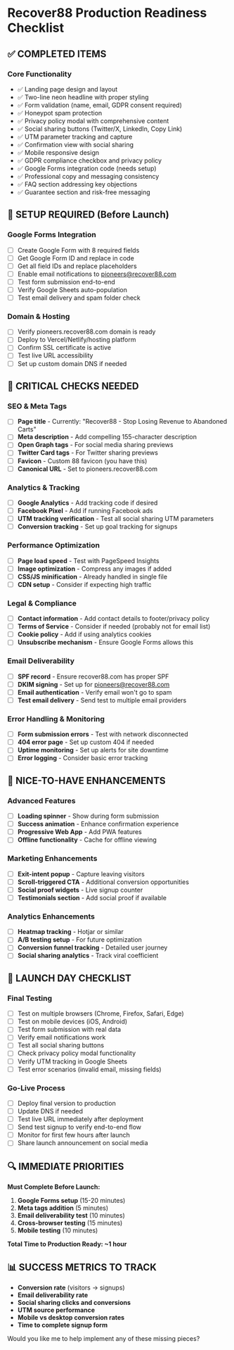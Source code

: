 # Recover88 Production Readiness Checklist

## ✅ COMPLETED ITEMS

### Core Functionality
- ✅ Landing page design and layout
- ✅ Two-line neon headline with proper styling
- ✅ Form validation (name, email, GDPR consent required)
- ✅ Honeypot spam protection
- ✅ Privacy policy modal with comprehensive content
- ✅ Social sharing buttons (Twitter/X, LinkedIn, Copy Link)
- ✅ UTM parameter tracking and capture
- ✅ Confirmation view with social sharing
- ✅ Mobile responsive design
- ✅ GDPR compliance checkbox and privacy policy
- ✅ Google Forms integration code (needs setup)
- ✅ Professional copy and messaging consistency
- ✅ FAQ section addressing key objections
- ✅ Guarantee section and risk-free messaging

## 🔧 SETUP REQUIRED (Before Launch)

### Google Forms Integration
- [ ] Create Google Form with 8 required fields
- [ ] Get Google Form ID and replace in code
- [ ] Get all field IDs and replace placeholders
- [ ] Enable email notifications to pioneers@recover88.com
- [ ] Test form submission end-to-end
- [ ] Verify Google Sheets auto-population
- [ ] Test email delivery and spam folder check

### Domain & Hosting
- [ ] Verify pioneers.recover88.com domain is ready
- [ ] Deploy to Vercel/Netlify/hosting platform
- [ ] Confirm SSL certificate is active
- [ ] Test live URL accessibility
- [ ] Set up custom domain DNS if needed

## 🚨 CRITICAL CHECKS NEEDED

### SEO & Meta Tags
- [ ] **Page title** - Currently: "Recover88 - Stop Losing Revenue to Abandoned Carts"
- [ ] **Meta description** - Add compelling 155-character description
- [ ] **Open Graph tags** - For social media sharing previews
- [ ] **Twitter Card tags** - For Twitter sharing previews
- [ ] **Favicon** - Custom 88 favicon (you have this)
- [ ] **Canonical URL** - Set to pioneers.recover88.com

### Analytics & Tracking
- [ ] **Google Analytics** - Add tracking code if desired
- [ ] **Facebook Pixel** - Add if running Facebook ads
- [ ] **UTM tracking verification** - Test all social sharing UTM parameters
- [ ] **Conversion tracking** - Set up goal tracking for signups

### Performance Optimization
- [ ] **Page load speed** - Test with PageSpeed Insights
- [ ] **Image optimization** - Compress any images if added
- [ ] **CSS/JS minification** - Already handled in single file
- [ ] **CDN setup** - Consider if expecting high traffic

### Legal & Compliance
- [ ] **Contact information** - Add contact details to footer/privacy policy
- [ ] **Terms of Service** - Consider if needed (probably not for email list)
- [ ] **Cookie policy** - Add if using analytics cookies
- [ ] **Unsubscribe mechanism** - Ensure Google Forms allows this

### Email Deliverability
- [ ] **SPF record** - Ensure recover88.com has proper SPF
- [ ] **DKIM signing** - Set up for pioneers@recover88.com
- [ ] **Email authentication** - Verify email won't go to spam
- [ ] **Test email delivery** - Send test to multiple email providers

### Error Handling & Monitoring
- [ ] **Form submission errors** - Test with network disconnected
- [ ] **404 error page** - Set up custom 404 if needed
- [ ] **Uptime monitoring** - Set up alerts for site downtime
- [ ] **Error logging** - Consider basic error tracking

## 🎯 NICE-TO-HAVE ENHANCEMENTS

### Advanced Features
- [ ] **Loading spinner** - Show during form submission
- [ ] **Success animation** - Enhance confirmation experience
- [ ] **Progressive Web App** - Add PWA features
- [ ] **Offline functionality** - Cache for offline viewing

### Marketing Enhancements
- [ ] **Exit-intent popup** - Capture leaving visitors
- [ ] **Scroll-triggered CTA** - Additional conversion opportunities
- [ ] **Social proof widgets** - Live signup counter
- [ ] **Testimonials section** - Add social proof if available

### Analytics Enhancements
- [ ] **Heatmap tracking** - Hotjar or similar
- [ ] **A/B testing setup** - For future optimization
- [ ] **Conversion funnel tracking** - Detailed user journey
- [ ] **Social sharing analytics** - Track viral coefficient

## 🚀 LAUNCH DAY CHECKLIST

### Final Testing
- [ ] Test on multiple browsers (Chrome, Firefox, Safari, Edge)
- [ ] Test on mobile devices (iOS, Android)
- [ ] Test form submission with real data
- [ ] Verify email notifications work
- [ ] Test all social sharing buttons
- [ ] Check privacy policy modal functionality
- [ ] Verify UTM tracking in Google Sheets
- [ ] Test error scenarios (invalid email, missing fields)

### Go-Live Process
- [ ] Deploy final version to production
- [ ] Update DNS if needed
- [ ] Test live URL immediately after deployment
- [ ] Send test signup to verify end-to-end flow
- [ ] Monitor for first few hours after launch
- [ ] Share launch announcement on social media

## 🔍 IMMEDIATE PRIORITIES

**Must Complete Before Launch:**
1. **Google Forms setup** (15-20 minutes)
2. **Meta tags addition** (5 minutes)
3. **Email deliverability test** (10 minutes)
4. **Cross-browser testing** (15 minutes)
5. **Mobile testing** (10 minutes)

**Total Time to Production Ready: ~1 hour**

## 📊 SUCCESS METRICS TO TRACK

- **Conversion rate** (visitors → signups)
- **Email deliverability rate**
- **Social sharing clicks and conversions**
- **UTM source performance**
- **Mobile vs desktop conversion rates**
- **Time to complete signup form**

Would you like me to help implement any of these missing pieces?

